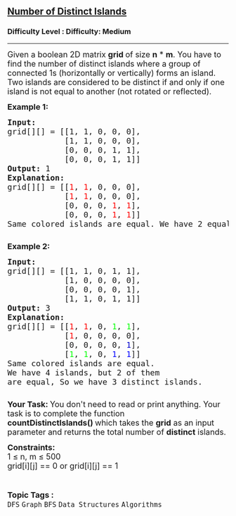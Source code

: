 <h2><a href="https://www.geeksforgeeks.org/problems/number-of-distinct-islands/1?page=1&category=DFS&difficulty=Medium&sortBy=submissions">Number of Distinct Islands</a></h2><h3>Difficulty Level : Difficulty: Medium</h3><hr><div class="problems_problem_content__Xm_eO"><p><span style="font-size: 18px;">Given a boolean 2D matrix <strong>grid&nbsp;</strong>of size <strong>n</strong> * <strong>m</strong>. You have to find the number of distinct islands where a group of connected 1s (horizontally or vertically) forms an island. Two islands are considered to be distinct if and only if one island is not equal to another (not rotated or reflected).</span></p>
<p><strong><span style="font-size: 18px;">Example 1:</span></strong></p>
<pre><span style="font-size: 18px;"><strong>Input:</strong></span>
<span style="font-size: 18px;">grid[][] = [[1, 1, 0, 0, 0],
            [1, 1, 0, 0, 0],
            [0, 0, 0, 1, 1],
            [0, 0, 0, 1, 1]]</span>
<span style="font-size: 18px;"><strong><span style="font-size: 18px;">Output:</span> </strong></span><span style="font-size: 18px;">1</span>
<span style="font-size: 18px;"><strong>Explanation:</strong></span>
<span style="font-size: 18px;">grid[][] = [[<span style="color: #ff0000;">1</span>, <span style="color: #ff0000;">1</span>, 0, 0, 0], 
&nbsp;           [<span style="color: #ff0000;">1</span>, <span style="color: #ff0000;">1</span>, 0, 0, 0], 
&nbsp;           [0, 0, 0, <span style="color: #ff0000;">1</span>, <span style="color: #ff0000;">1</span>], 
&nbsp;           [0, 0, 0, <span style="color: #ff0000;">1</span>, <span style="color: #ff0000;">1</span>]]
Same colored islands are equal. We have 2 equal islands, so we have only 1 distinct island.</span>

</pre>
<p><strong><span style="font-size: 18px;">Example 2:</span></strong></p>
<pre><span style="font-size: 18px;"><strong>Input:</strong></span>
<span style="font-size: 18px;">grid[][] = [[1, 1, 0, 1, 1],
&nbsp;           [1, 0, 0, 0, 0],
&nbsp;           [0, 0, 0, 0, 1],
&nbsp;           [1, 1, 0, 1, 1]]</span>
<span style="font-size: 18px;"><strong><span style="font-size: 18px;">Output:</span> </strong></span><span style="font-size: 18px;">3</span>
<span style="font-size: 18px;"><strong>Explanation:
</strong>grid[][] = [[<span style="color: #ff0000;">1</span>, <span style="color: #ff0000;">1</span>, 0, <span style="color: #00ff00;">1</span>, <span style="color: #00ff00;">1</span>], 
&nbsp;           [<span style="color: #ff0000;">1</span>, 0, 0, 0, 0], 
&nbsp;           [0, 0, 0, 0, <span style="color: #0000cd;">1</span>], 
&nbsp;           [<span style="color: #00ff00;">1</span>, <span style="color: #00ff00;">1</span>, 0, <span style="color: #0000ff;">1</span>, <span style="color: #0000ff;">1</span>]]</span>
<span style="font-size: 18px;">Same colored islands are equal.
We have 4 islands, but 2 of them
are equal, So we have 3 distinct islands.</span>

</pre>
<p><span style="font-size: 18px;"><strong>Your Task: </strong></span><span style="font-size: 18px;">You don't need to read or print anything. Your task is to complete the function <strong>countDistinctIslands()&nbsp;</strong>which takes the <strong>grid</strong> as an input parameter and returns the total number of <strong>distinct</strong> islands.</span></p>
<p><span style="font-size: 18px;"><strong>Constraints:</strong><br>1 ≤ n, m ≤ 500<br>grid[i][j] == 0 or grid[i][j] == 1</span></p></div><br><p><span style=font-size:18px><strong>Topic Tags : </strong><br><code>DFS</code>&nbsp;<code>Graph</code>&nbsp;<code>BFS</code>&nbsp;<code>Data Structures</code>&nbsp;<code>Algorithms</code>&nbsp;